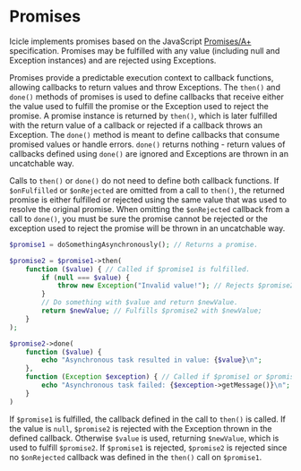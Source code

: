 # Promises

Icicle implements promises based on the JavaScript [Promises/A+](http://promisesaplus.com) specification. Promises may be fulfilled with any value (including null and Exception instances) and are rejected using Exceptions.

Promises provide a predictable execution context to callback functions, allowing callbacks to return values and throw Exceptions. The `then()` and `done()` methods of promises is used to define callbacks that receive either the value used to fulfill the promise or the Exception used to reject the promise. A promise instance is returned by `then()`, which is later fulfilled with the return value of a callback or rejected if a callback throws an Exception. The `done()` method is meant to define callbacks that consume promised values or handle errors. `done()` returns nothing - return values of callbacks defined using `done()` are ignored and Exceptions are thrown in an uncatchable way.

Calls to `then()` or `done()` do not need to define both callback functions. If `$onFulfilled` or `$onRejected` are omitted from a call to `then()`, the returned promise is either fulfilled or rejected using the same value that was used to resolve the original promise. When omitting the `$onRejected` callback from a call to `done()`, you must be sure the promise cannot be rejected or the exception used to reject the promise will be thrown in an uncatchable way.

```php
$promise1 = doSomethingAsynchronously(); // Returns a promise.

$promise2 = $promise1->then(
	function ($value) { // Called if $promise1 is fulfilled.
		if (null === $value) {
			throw new Exception("Invalid value!"); // Rejects $promise2.
		}
		// Do something with $value and return $newValue.
		return $newValue; // Fulfills $promise2 with $newValue;
	}
);

$promise2->done(
	function ($value) {
		echo "Asynchronous task resulted in value: {$value}\n";
	},
	function (Exception $exception) { // Called if $promise1 or $promise 2 is rejected.
		echo "Asynchronous task failed: {$exception->getMessage()}\n";
	}
)
```

If `$promise1` is fulfilled, the callback defined in the call to `then()` is called. If the value is `null`, `$promise2` is rejected with the Exception thrown in the defined callback. Otherwise `$value` is used, returning `$newValue`, which is used to fulfill `$promise2`. If `$promise1` is rejected, `$promise2` is rejected since no `$onRejected` callback was defined in the `then()` call on `$promise1`.